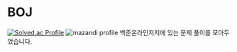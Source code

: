 # BOJ
[![Solved.ac Profile](http://mazassumnida.wtf/api/v2/generate_badge?boj=sk14cj)](https://solved.ac/sk14cj/)
![mazandi profile](http://mazandi.herokuapp.com/api?handle=sk14cj&theme=warm)
백준온라인저지에 있는 문제 풀이를 모아두었습니다.
